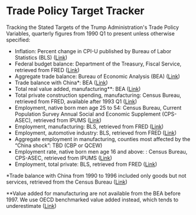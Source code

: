 # Trade Policy Target Tracker
Tracking the Stated Targets of the Trump Administration's Trade Policy
Variables, quarterly figures from 1990 Q1 to present unless otherwise specified:
- Inflation: Percent change in CPI-U published by Bureau of Labor Statistics (BLS) ([Link](https://data.bls.gov/timeseries/CUUR0000SA0L1E))
- Federal budget balance: Department of the Treasury, Fiscal Service, retrieved from FRED ([Link](https://fred.stlouisfed.org/series/MTSDS133FMS))
- Aggregate trade balance: Bureau of Economic Analysis (BEA) ([Link](https://www.bea.gov/data/intl-trade-investment/international-trade-goods-and-services))
- Trade balance with China*: BEA ([Link](https://www.bea.gov/data/intl-trade-investment/international-trade-goods-and-services))
- Total real value added, manufacturing**: BEA ([Link](https://www.bea.gov/itable/gdp-by-industry))
- Total private construction spending, manufacturing: Census Bureau, retrieved from FRED, available after 1993 Q1 ([Link](https://fred.stlouisfed.org/series/PRMFGCON))
- Employment, native born men age 25 to 54: Census Bureau, Current Population Survey Annual Social and Economic Supplement (CPS-ASEC), retrieved from IPUMS ([Link](https://cps.ipums.org/cps/index.shtml))
- Employment, manufacturing: BLS, retrieved from FRED ([Link](https://fred.stlouisfed.org/series/MANEMP))
- Employment, automotive industry: BLS, retrieved from FRED ([Link](https://fred.stlouisfed.org/series/CES3133600101))
- Aggregate employment in manufacturing, counties most affected by the “China shock”: TBD (CBP or QCEW)
- Employment rate, native born men age 16 and above: : Census Bureau, CPS-ASEC, retrieved from IPUMS ([Link](https://cps.ipums.org/cps/index.shtml))
- Employment, total private: BLS, retrieved from FRED ([Link](https://fred.stlouisfed.org/series/USPRIV))

*Trade balance with China from 1990 to 1996 included only goods but not services, retrieved from the Census Bureau ([Link](https://www.census.gov/foreign-trade/balance/c5700.html))

**Value added for manufacturing are not available from the BEA before 1997. We use OECD benchmarked value added instead, which tends to underestimate ([Link](https://fred.stlouisfed.org/series/ULQBBV02USA189S))
